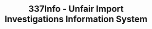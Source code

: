 ---
layout: default
bigquery: https://console.cloud.google.com/bigquery?p=patents-public-data&d=usitc_investigations&page=dataset&project=sheets-management-319211
citation: US International Trade Commission 337Info Unfair Import Investigations Information
  System
contributors: US International Trade Comission
cost: None
description: US International Trade Commission 337Info Unfair Import Investigations
  Information System contains data on investigations done under Section 337. Section
  337 declares the infringement of certain statutory intellectual property rights
  and other forms of unfair competition in import trade to be unlawful practices.
  Most Section 337 investigations involve allegations of patent or registered trademark
  infringement.
documentation: FAQ and tutorial available on the site
last_edit: Mon, 04 Apr 2022 19:10:40 GMT
location: https://pubapps2.usitc.gov/337external/
maintained_by: US International Trade Comission
schema_fields: '[''ouiiParticipation'', ''markmanHearing'', ''ouiiAttorney'', ''finalIdOnViolationIssue'',
  ''copyrightNumbers'', ''lastUpdated'', ''targetDate'', ''dateComplaintFiled'', ''respondent'',
  ''id'', ''endDateMarkmanHearing'', ''teoProceedingInvolved'', ''finalDetNoViolation'',
  ''gcAttorney'', ''investigationNo'', ''investigationType'', ''actualStartDateEvidHear'',
  ''startDateMarkmanHearing'', ''docketNo'', ''dateOfPublicationFrNotice'', ''reportingRequirements'',
  ''scheduledStartDateEvidHear'', ''patentNumbers'', ''cafcAppeals'', ''publication_number'',
  ''dateCreated'', ''investigationTermDate'', ''actualEndDateEvidHear'', ''scheduledEndDateEvidHear'',
  ''currentActiveALJ'', ''teoReliefGranted'', ''teoIdDueDate'', ''patentNumber'',
  ''invUnfairAct'', ''internalRemand'', ''aljAssigned'', ''htsNumbers'', ''currentStatus'',
  ''title'', ''issueDateOtherNonFinal'', ''finalDetViolation'', ''complainant'', ''teoIdIssueDate'',
  ''trademarkNumbers'', ''finalIdOnViolationDue'']'
shortname: unfair_import_investigations
tags:
- import
- legal
- trade
timeframe: 2008-2021 (prior to 2008 downloadable as a JSON file)
title: 337Info - Unfair Import Investigations Information System
uuid: 2721f5ec-e599-4890-9265-9706719fc71e
---